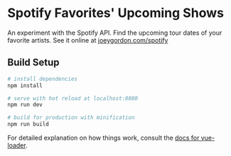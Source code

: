 # Spotify Favorites' Upcoming Shows

An experiment with the Spotify API. Find the upcoming tour dates of your favorite artists. See it online at [joeygordon.com/spotify](http://www.joeygordon.com/spotify)

## Build Setup

``` bash
# install dependencies
npm install

# serve with hot reload at localhost:8080
npm run dev

# build for production with minification
npm run build
```

For detailed explanation on how things work, consult the [docs for vue-loader](http://vuejs.github.io/vue-loader).
